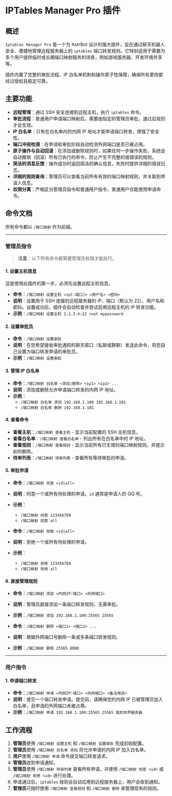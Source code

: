 # IPTables Manager Pro 插件

## 概述

`Iptables Manager Pro` 是一个为 AstrBot 设计的强大插件，旨在通过聊天机器人安全、便捷地管理远程服务器上的 `iptables` 端口转发规则。它特别适用于需要为多个用户提供临时或长期端口映射服务的场景，例如游戏服务器、开发环境共享等。

插件内置了完整的审批流程、IP 白名单机制和操作原子性保障，确保所有更改都经过授权且稳定可靠。

## 主要功能

- **远程管理**：通过 SSH 安全连接到远程主机，执行 `iptables` 命令。
- **审批流程**：普通用户申请端口映射后，需要由指定的管理员审批，通过后规则才会生效。
- **IP 白名单**：只有在白名单内的内网 IP 地址才能申请端口转发，增强了安全性。
- **端口冲突检测**：在申请和审批阶段自动检测外网端口是否已被占用。
- **原子操作与自动回滚**：在添加或删除规则时，如果任何一步操作失败，系统会自动撤销（回滚）所有已执行的命令，防止产生不完整的或错误的规则。
- **简洁的消息反馈**：操作成功时返回简洁的确认信息，失败时提供详细的错误日志。
- **详细的规则查询**：管理员可以查看当前所有有效的端口映射规则，并关联到申请人信息。
- **权限分离**：严格区分管理员指令和普通用户指令，普通用户仅能使用申请命令。

## 命令文档

所有命令都以 `/端口映射` 作为前缀。

---

### 管理员指令

> **注意**：以下所有命令都需要管理员权限才能执行。

#### 1. 设置主机信息

这是使用此插件的第一步，必须先设置远程主机信息。

- **命令**：`/端口映射 设置主机 <ip[:端口]> <用户名> <密码>`
- **说明**：设置用于 SSH 连接的远程服务器的 IP、端口（默认为 22）、用户名和密码。设置成功后，插件会自动检查并尝试启用远程主机的 IP 转发功能。
- **示例**：`/端口映射 设置主机 1.2.3.4:22 root mypassword`

#### 2. 设置审批员

- **命令**：`/端口映射 设置审批`
- **说明**：在您希望接收审批通知的聊天窗口（私聊或群聊）发送此命令，将您自己设置为端口转发申请的审批员。
- **示例**：`/端口映射 设置审批`

#### 3. 管理 IP 白名单

- **命令**：`/端口映射 白名单 <添加|删除> <ip1> <ip2> ...`
- **说明**：添加或删除允许申请端口转发的内网 IP 地址。
- **示例**：
  - `/端口映射 白名单 添加 192.168.1.100 192.168.1.101`
  - `/端口映射 白名单 删除 192.168.1.101`

#### 4. 查看命令

- **查看主机**：`/端口映射 查看主机` - 显示当前配置的 SSH 主机信息。
- **查看白名单**：`/端口映射 查看白名单` - 列出所有在白名单中的 IP 地址。
- **查看规则**：`/端口映射 查看规则` - 显示当前所有已生效的端口映射规则，并提示如何删除。
- **待审列表**：`/端口映射 待审列表` - 查看所有等待审批的申请。

#### 5. 审批申请

- **命令**：`/端口映射 同意 <id|all>`
- **说明**：同意一个或所有待处理的申请。`id` 通常是申请人的 QQ 号。
- **示例**：
  - `/端口映射 同意 123456789`
  - `/端口映射 同意 all`

- **命令**：`/端口映射 拒绝 <id|all>`
- **说明**：拒绝一个或所有待处理的申请。
- **示例**：
  - `/端口映射 拒绝 123456789`
  - `/端口映射 拒绝 all`

#### 6. 直接管理规则

- **命令**：`/端口映射 添加 <内网IP:端口> <外网端口>`
- **说明**：管理员直接添加一条端口转发规则，无需审批。
- **示例**：`/端口映射 添加 192.168.1.100:25565 25565`

- **命令**：`/端口映射 删除 <端口1> <端口2> ...`
- **说明**：根据外网端口号删除一条或多条端口转发规则。
- **示例**：`/端口映射 删除 25565 8080`

---

### 用户指令

#### 1. 申请端口转发

- **命令**：`/端口映射 申请 <内网IP:端口> <外网端口> <备注用途>`
- **说明**：提交一个端口转发申请。提交前，请确保您的内网 IP 已被管理员加入白名单，且申请的外网端口未被占用。
- **示例**：`/端口映射 申请 192.168.1.100:25565 25565 我的世界服务器`

## 工作流程

1.  **管理员**使用 `/端口映射 设置主机` 和 `/端口映射 设置审批` 完成初始配置。
2.  **管理员**使用 `/端口映射 白名单 添加` 将允许申请的内网 IP 加入白名单。
3.  **用户**使用 `/端口映射 申请` 命令提交端口转发请求。
4.  **管理员**收到申请通知。
5.  **管理员**使用 `/端口映射 待审列表` 查看所有申请，并使用 `/端口映射 同意 <id>` 或 `/端口映射 拒绝 <id>` 进行处理。
6.  申请通过后，`iptables` 规则会自动应用到远程服务器上，用户会收到通知。
7.  **管理员**可随时使用 `/端口映射 查看规则` 和 `/端口映射 删除` 来管理现有的规则。
